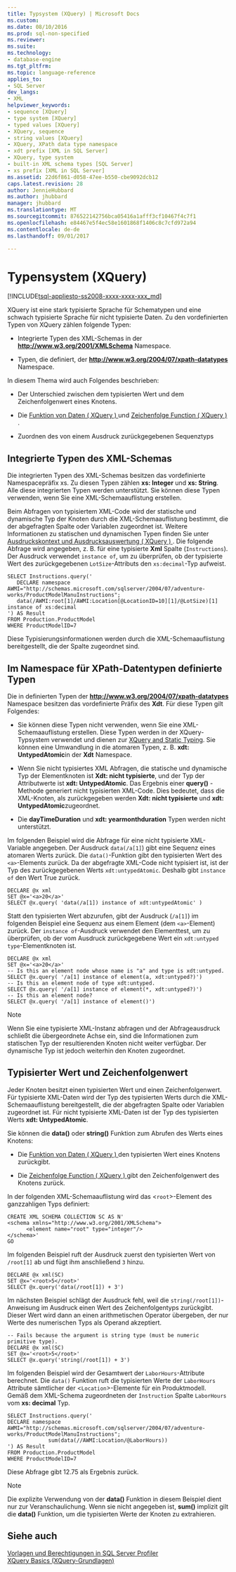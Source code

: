 ```yaml
---
title: Typsystem (XQuery) | Microsoft Docs
ms.custom: 
ms.date: 08/10/2016
ms.prod: sql-non-specified
ms.reviewer: 
ms.suite: 
ms.technology:
- database-engine
ms.tgt_pltfrm: 
ms.topic: language-reference
applies_to:
- SQL Server
dev_langs:
- XML
helpviewer_keywords:
- sequence [XQuery]
- type system [XQuery]
- typed values [XQuery]
- XQuery, sequence
- string values [XQuery]
- XQuery, XPath data type namespace
- xdt prefix [XML in SQL Server]
- XQuery, type system
- built-in XML schema types [SQL Server]
- xs prefix [XML in SQL Server]
ms.assetid: 22d6f861-d058-47ee-b550-cbe9092dcb12
caps.latest.revision: 28
author: JennieHubbard
ms.author: jhubbard
manager: jhubbard
ms.translationtype: MT
ms.sourcegitcommit: 876522142756bca05416a1afff3cf10467f4c7f1
ms.openlocfilehash: e84467e5f4ec58e1601868f1406c8c7cfd972a94
ms.contentlocale: de-de
ms.lasthandoff: 09/01/2017

---
```

# <a name="type-system-xquery"></a>Typensystem (XQuery)
[!INCLUDE[tsql-appliesto-ss2008-xxxx-xxxx-xxx_md](../includes/tsql-appliesto-ss2008-xxxx-xxxx-xxx-md.md)]

  XQuery ist eine stark typisierte Sprache für Schematypen und eine schwach typisierte Sprache für nicht typisierte Daten. Zu den vordefinierten Typen von XQuery zählen folgende Typen:  
  
-   Integrierte Typen des XML-Schemas in der **http://www.w3.org/2001/XMLSchema** Namespace.  
  
-   Typen, die definiert, der **http://www.w3.org/2004/07/xpath-datatypes** Namespace.  
  
 In diesem Thema wird auch Folgendes beschrieben:  
  
-   Der Unterschied zwischen dem typisierten Wert und dem Zeichenfolgenwert eines Knotens.  
  
-   Die [Funktion von Daten &#40; XQuery &#41; ](../xquery/data-accessor-functions-data-xquery.md) und [Zeichenfolge Function &#40; XQuery &#41; ](../xquery/data-accessor-functions-string-xquery.md).  
  
-   Zuordnen des von einem Ausdruck zurückgegebenen Sequenztyps  
  
## <a name="built-in-types-of-xml-schema"></a>Integrierte Typen des XML-Schemas  
 Die integrierten Typen des XML-Schemas besitzen das vordefinierte Namespacepräfix xs. Zu diesen Typen zählen **xs: Integer** und **xs: String**. Alle diese integrierten Typen werden unterstützt. Sie können diese Typen verwenden, wenn Sie eine XML-Schemaauflistung erstellen.  
  
 Beim Abfragen von typisiertem XML-Code wird der statische und dynamische Typ der Knoten durch die XML-Schemaauflistung bestimmt, die der abgefragten Spalte oder Variablen zugeordnet ist. Weitere Informationen zu statischen und dynamischen Typen finden Sie unter [Ausdruckskontext und Ausdrucksauswertung &#40; XQuery &#41; ](../xquery/expression-context-and-query-evaluation-xquery.md). Die folgende Abfrage wird angegeben, z. B. für eine typisierte **Xml** Spalte (`Instructions`). Der Ausdruck verwendet `instance of`, um zu überprüfen, ob der typisierte Wert des zurückgegebenen `LotSize`-Attributs den `xs:decimal`-Typ aufweist.  
  
```  
SELECT Instructions.query('  
   DECLARE namespace AWMI="http://schemas.microsoft.com/sqlserver/2004/07/adventure-works/ProductModelManuInstructions";  
   data(/AWMI:root[1]/AWMI:Location[@LocationID=10][1]/@LotSize)[1] instance of xs:decimal  
') AS Result  
FROM Production.ProductModel  
WHERE ProductModelID=7  
```  
  
 Diese Typisierungsinformationen werden durch die XML-Schemaauflistung bereitgestellt, die der Spalte zugeordnet sind.  
  
## <a name="types-defined-in-xpath-data-types-namespace"></a>Im Namespace für XPath-Datentypen definierte Typen  
 Die in definierten Typen der **http://www.w3.org/2004/07/xpath-datatypes** Namespace besitzen das vordefinierte Präfix des **Xdt**. Für diese Typen gilt Folgendes:  
  
-   Sie können diese Typen nicht verwenden, wenn Sie eine XML-Schemaauflistung erstellen. Diese Typen werden in der XQuery-Typsystem verwendet und dienen zur [XQuery and Static Typing](../xquery/xquery-and-static-typing.md). Sie können eine Umwandlung in die atomaren Typen, z. B. **xdt: UntypedAtomic**in der **Xdt** Namespace.  
  
-   Wenn Sie nicht typisiertes XML Abfragen, die statische und dynamische Typ der Elementknoten ist **Xdt: nicht typisierte**, und der Typ der Attributwerte ist **xdt: UntypedAtomic**. Das Ergebnis einer **query()** -Methode generiert nicht typisierten XML-Code. Dies bedeutet, dass die XML-Knoten, als zurückgegeben werden **Xdt: nicht typisierte** und **xdt: UntypedAtomic**zugeordnet.  
  
-   Die **dayTimeDuration** und **xdt: yearmonthduration** Typen werden nicht unterstützt.  
  
 Im folgenden Beispiel wird die Abfrage für eine nicht typisierte XML-Variable angegeben. Der Ausdruck `data(/a[1]`) gibt eine Sequenz eines atomaren Werts zurück. Die `data()`-Funktion gibt den typisierten Wert des `<a>`-Elements zurück. Da der abgefragte XML-Code nicht typisiert ist, ist der Typ des zurückgegebenen Werts `xdt:untypedAtomic`. Deshalb gibt `instance of` den Wert True zurück.  
  
```  
DECLARE @x xml  
SET @x='<a>20</a>'  
SELECT @x.query( 'data(/a[1]) instance of xdt:untypedAtomic' )  
```  
  
 Statt den typisierten Wert abzurufen, gibt der Ausdruck (`/a[1]`) im folgenden Beispiel eine Sequenz aus einem Element (dem `<a>`-Element) zurück. Der `instance of`-Ausdruck verwendet den Elementtest, um zu überprüfen, ob der vom Ausdruck zurückgegebene Wert ein `xdt:untyped type`-Elementknoten ist.  
  
```  
DECLARE @x xml  
SET @x='<a>20</a>'  
-- Is this an element node whose name is "a" and type is xdt:untyped.  
SELECT @x.query( '/a[1] instance of element(a, xdt:untyped?)')  
-- Is this an element node of type xdt:untyped.  
SELECT @x.query( '/a[1] instance of element(*, xdt:untyped?)')  
-- Is this an element node?  
SELECT @x.query( '/a[1] instance of element()')  
```  
  
> [!NOTE]  
>  Wenn Sie eine typisierte XML-Instanz abfragen und der Abfrageausdruck schließt die übergeordnete Achse ein, sind die Informationen zum statischen Typ der resultierenden Knoten nicht weiter verfügbar. Der dynamische Typ ist jedoch weiterhin den Knoten zugeordnet.  
  
## <a name="typed-value-vs-string-value"></a>Typisierter Wert und Zeichenfolgenwert  
 Jeder Knoten besitzt einen typisierten Wert und einen Zeichenfolgenwert. Für typisierte XML-Daten wird der Typ des typisierten Werts durch die XML-Schemaauflistung bereitgestellt, die der abgefragten Spalte oder Variablen zugeordnet ist. Für nicht typisierte XML-Daten ist der Typ des typisierten Werts **xdt: UntypedAtomic**.  
  
 Sie können die **data()** oder **string()** Funktion zum Abrufen des Werts eines Knotens:  
  
-   Die [Funktion von Daten &#40; XQuery &#41; ](../xquery/data-accessor-functions-data-xquery.md) den typisierten Wert eines Knotens zurückgibt.  
  
-   Die [Zeichenfolge Function &#40; XQuery &#41; ](../xquery/data-accessor-functions-string-xquery.md) gibt den Zeichenfolgenwert des Knotens zurück.  
  
 In der folgenden XML-Schemaauflistung wird das <`root`>-Element des ganzzahligen Typs definiert:  
  
```  
CREATE XML SCHEMA COLLECTION SC AS N'  
<schema xmlns="http://www.w3.org/2001/XMLSchema">  
      <element name="root" type="integer"/>  
</schema>'  
GO  
```  
  
 Im folgenden Beispiel ruft der Ausdruck zuerst den typisierten Wert von `/root[1]` ab und fügt ihm anschließend `3` hinzu.  
  
```  
DECLARE @x xml(SC)  
SET @x='<root>5</root>'  
SELECT @x.query('data(/root[1]) + 3')  
```  
  
 Im nächsten Beispiel schlägt der Ausdruck fehl, weil die `string(/root[1])`-Anweisung im Ausdruck einen Wert des Zeichenfolgentyps zurückgibt. Dieser Wert wird dann an einen arithmetischen Operator übergeben, der nur Werte des numerischen Typs als Operand akzeptiert.  
  
```  
-- Fails because the argument is string type (must be numeric primitive type).  
DECLARE @x xml(SC)  
SET @x='<root>5</root>'  
SELECT @x.query('string(/root[1]) + 3')  
```  
  
 Im folgenden Beispiel wird der Gesamtwert der `LaborHours`-Attribute berechnet. Die `data()` Funktion ruft die typisierten Werte der `LaborHours` Attribute sämtlicher der <`Location`>-Elemente für ein Produktmodell. Gemäß dem XML-Schema zugeordneten der `Instruction` Spalte `LaborHours` vom **xs: decimal** Typ.  
  
```  
SELECT Instructions.query('   
DECLARE namespace AWMI="http://schemas.microsoft.com/sqlserver/2004/07/adventure-works/ProductModelManuInstructions";   
             sum(data(//AWMI:Location/@LaborHours))   
') AS Result   
FROM Production.ProductModel   
WHERE ProductModelID=7  
```  
  
 Diese Abfrage gibt 12.75 als Ergebnis zurück.  
  
> [!NOTE]  
>  Die explizite Verwendung von der **data()** Funktion in diesem Beispiel dient nur zur Veranschaulichung. Wenn sie nicht angegeben ist, **sum()** implizit gilt die **data()** Funktion, um die typisierten Werte der Knoten zu extrahieren.  
  
## <a name="see-also"></a>Siehe auch  
 [Vorlagen und Berechtigungen in SQL Server Profiler](../tools/sql-server-profiler/sql-server-profiler-templates-and-permissions.md)   
 [XQuery Basics (XQuery-Grundlagen)](../xquery/xquery-basics.md)  
  
  

